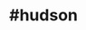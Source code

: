 ---
title: "#hudson"
hashtag: "#hudson"
tags:
  - City
  - Cities I have visited
  - Wisconsin
  - Saint Croix River
---